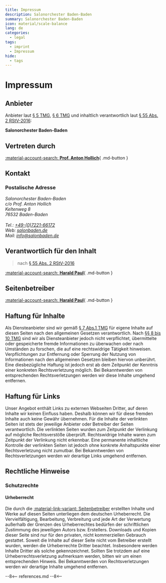 ```yaml
---
title: Impressum
description: Salonorchester Baden-Baden
summary: Salonorchester Baden-Baden
icon: material/scale-balance
lang: de
categories:
  - legal
tags:
  - imprint
  - Impressum
hide:
  - tags
---
```


# Impressum

<!-- more -->

## Anbieter

Anbieter laut [§ 5 TMG](https://www.gesetze-im-internet.de/tmg/__5.html), [§ 6 TMG](https://www.gesetze-im-internet.de/tmg/__6.html) und inhaltlich verantwortlich laut [§ 55 Abs. 2 RStV-2016](https://www.ard-werbung.de/fileadmin/user_upload/media-perspektiven/Dokumentation/2016-1_Rundfunkstaatsvertrag.pdf):

**Salonorchester Baden-Baden**

## Vertreten durch

[:material-account-search: **Prof. Anton Hollich**](members/anton-hollich.md){ .md-button }

## Kontakt

### Postalische Adresse

<address>
Salonorchester Baden-Baden<br>
c/o Prof. Anton Hollich<br>
Keltenweg 8<br>
76532 Baden-Baden<br>
<br>
Tel.: <a href="tel:+49722166172">+49-(0)7221-66172</a><br>
Web: <a href="https://salonbaden.de" target="_blank" rel="noopener">salonbaden.de</a><br>
Mail: <a href="mailto:info@salonbaden.de?subject=Website">info@salonbaden.de</a>
</address>

## Verantwortlich für den Inhalt

> nach [§ 55 Abs. 2 RStV-2016](https://www.ard-werbung.de/fileadmin/user_upload/media-perspektiven/Dokumentation/2016-1_Rundfunkstaatsvertrag.pdf)

[:material-account-search: **Harald Paul**](members/harald-paul.md){ .md-button }

## Seitenbetreiber

[:material-account-search: **Harald Paul**](members/harald-paul.md){ .md-button }

## Haftung für Inhalte

Als Diensteanbieter sind wir gemäß [§ 7 Abs.1 TMG](https://www.gesetze-im-internet.de/tmg/__7.html) für eigene Inhalte auf diesen Seiten nach den allgemeinen Gesetzen verantwortlich.
Nach [§§ 8 bis 10 TMG](https://www.gesetze-im-internet.de/tmg/index.html) sind wir als Diensteanbieter jedoch nicht verpflichtet, übermittelte oder gespeicherte fremde Informationen zu überwachen oder nach Umständen zu forschen, die auf eine rechtswidrige Tätigkeit hinweisen.
Verpflichtungen zur Entfernung oder Sperrung der Nutzung von Informationen nach den allgemeinen Gesetzen bleiben hiervon unberührt.
Eine diesbezügliche Haftung ist jedoch erst ab dem Zeitpunkt der Kenntnis einer konkreten Rechtsverletzung möglich.
Bei Bekanntwerden von entsprechenden Rechtsverletzungen werden wir diese Inhalte umgehend entfernen.

## Haftung für Links

Unser Angebot enthält Links zu externen Webseiten Dritter, auf deren Inhalte wir keinen Einfluss haben.
Deshalb können wir für diese fremden Inhalte auch keine Gewähr übernehmen.
Für die Inhalte der verlinkten Seiten ist stets der jeweilige Anbieter oder Betreiber der Seiten verantwortlich.
Die verlinkten Seiten wurden zum Zeitpunkt der Verlinkung auf mögliche Rechtsverstöße überprüft.
Rechtswidrige Inhalte waren zum Zeitpunkt der Verlinkung nicht erkennbar.
Eine permanente inhaltliche Kontrolle der verlinkten Seiten ist jedoch ohne konkrete Anhaltspunkte einer Rechtsverletzung nicht zumutbar.
Bei Bekanntwerden von Rechtsverletzungen werden wir derartige Links umgehend entfernen.

## Rechtliche Hinweise

### Schutzrechte

#### Urheberrecht

Die durch die [:material-link-variant: Seitenbetreiber](#seitenbetreiber) erstellten Inhalte und Werke auf diesen Seiten unterliegen dem deutschen Urheberrecht.
Die Vervielfältigung, Bearbeitung, Verbreitung und jede Art der Verwertung außerhalb der Grenzen des Urheberrechtes bedürfen der schriftlichen Zustimmung des jeweiligen Autors bzw. Erstellers.
Downloads und Kopien dieser Seite sind nur für den privaten, nicht kommerziellen Gebrauch gestattet.
Soweit die Inhalte auf dieser Seite nicht vom Betreiber erstellt wurden, werden die Urheberrechte Dritter beachtet.
Insbesondere werden Inhalte Dritter als solche gekennzeichnet.
Sollten Sie trotzdem auf eine Urheberrechtsverletzung aufmerksam werden, bitten wir um einen entsprechenden Hinweis.
Bei Bekanntwerden von Rechtsverletzungen werden wir derartige Inhalte umgehend entfernen.

--8<--
references.md
--8<--
